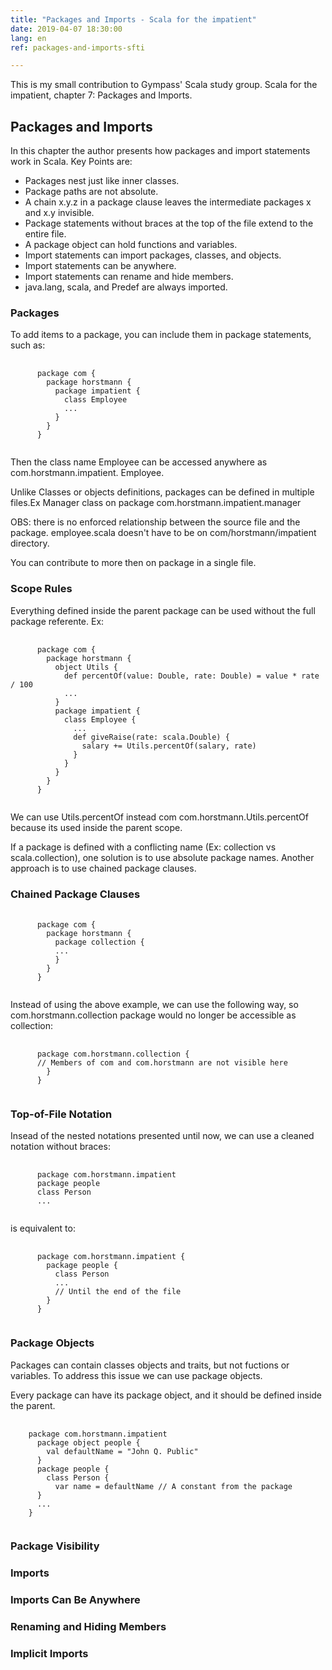 ```yaml
---
title: "Packages and Imports - Scala for the impatient"
date: 2019-04-07 18:30:00
lang: en
ref: packages-and-imports-sfti

---
```

This is my small contribution to Gympass' Scala study group. Scala for the impatient, chapter 7: Packages and Imports.

<h2>Packages and Imports</h2>

  In this chapter the author presents how packages and import statements work in Scala. Key Points are:
  - Packages nest just like inner classes.
  - Package paths are not absolute.
  - A chain x.y.z in a package clause leaves the intermediate packages x and x.y invisible.
  - Package statements without braces at the top of the file extend to the entire file.
  - A package object can hold functions and variables.
  - Import statements can import packages, classes, and objects.
  - Import statements can be anywhere.
  - Import statements can rename and hide members.
  - java.lang, scala, and Predef are always imported.

<h3>Packages</h3>

  To add items to a package, you can include them in package statements, such as:
  <pre>
    <code>
      package com {
        package horstmann {
          package impatient {
            class Employee
            ...
          }
        }
      }
    </code></pre>

  Then the class name Employee can be accessed anywhere as com.horstmann.impatient.
  Employee.

  Unlike Classes or objects definitions, packages can be defined in multiple files.Ex Manager class on package com.horstmann.impatient.manager

  OBS: there is no enforced relationship between the source file and the package. employee.scala doesn't have to be on com/horstmann/impatient directory.

  You can contribute to more then on package in a single file.

<h3>Scope Rules</h3>

  Everything defined inside the parent package can be used without the full package referente. Ex:

  <pre>
    <code>
      package com {
        package horstmann {
          object Utils {
            def percentOf(value: Double, rate: Double) = value * rate / 100
            ...
          }
          package impatient {
            class Employee {
              ...
              def giveRaise(rate: scala.Double) {
                salary += Utils.percentOf(salary, rate)
              }
            }
          }
        }
      }
  </code></pre>

  We can use Utils.percentOf instead com com.horstmann.Utils.percentOf because its used inside the parent scope.

  If a package is defined with a conflicting name (Ex: collection vs scala.collection), one solution is to use absolute package names. Another approach is to use chained package clauses.

<h3>Chained Package Clauses</h3>
  <pre>
    <code>
      package com {
        package horstmann {
          package collection {
          ...
          }
        }
      }
  </code></pre>

  Instead of using the above example, we can use the following way, so com.horstmann.collection package would no longer be accessible as collection:

  <pre>
    <code>
      package com.horstmann.collection {
      // Members of com and com.horstmann are not visible here
        }
      }
    </code></pre>

<h3>Top-of-File Notation</h3>

  Insead of the nested notations presented until now, we can use a cleaned notation without braces:

  <pre>
    <code>
      package com.horstmann.impatient
      package people
      class Person
      ...
    </code></pre>

  is equivalent to:

  <pre>
    <code>
      package com.horstmann.impatient {
        package people {
          class Person
          ...
          // Until the end of the file
        }
      }
    </code></pre>

<h3>Package Objects</h3>

Packages can contain classes objects and traits, but not fuctions or variables. To address this issue we can use package objects.

Every package can have its package object, and it should be defined inside the parent.

<pre>
  <code>
    package com.horstmann.impatient
      package object people {
        val defaultName = "John Q. Public"
      }
      package people {
        class Person {
          var name = defaultName // A constant from the package
      }
      ...
    }
  </code></pre>

<h3>Package Visibility</h3>
<h3>Imports</h3>
<h3>Imports Can Be Anywhere</h3>
<h3>Renaming and Hiding Members</h3>
<h3>Implicit Imports</h3>
